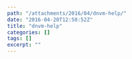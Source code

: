 ```yaml
---
path: "/attachments/2016/04/dnvm-help/"
date: "2016-04-20T12:50:52Z"
title: "dnvm-help"
categories: []
tags: []
excerpt: ""
---
```



